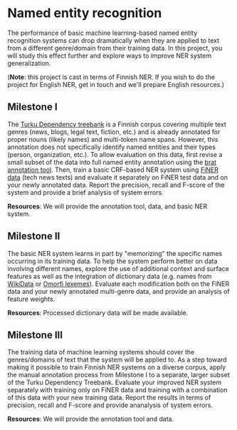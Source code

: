 # Named entity recognition

The performance of basic machine learning-based named entity recognition systems can drop dramatically when they are applied to text from a different genre/domain from their training data. In this project, you will study this effect further and explore ways to improve NER system generalization.

(**Note**: this project is cast in terms of Finnish NER. If you wish to do the project for English NER, get in touch and we'll prepare English resources.)

## Milestone I

The [Turku Dependency treebank](http://bionlp.utu.fi/fintreebank.html) is a Finnish corpus covering multiple text genres (news, blogs, legal text, fiction, etc.) and is already annotated for proper nouns (likely names) and multi-token name spans. However, this annotation does not specifically identify named entities and their types (person, organization, etc.). To allow evaluation on this data, first revise a small subset of the data into full named entity annotation using the [brat annotation tool](http://brat.nlplab.org/). Then, train a basic CRF-based NER system using [FiNER data](https://github.com/mpsilfve/finer-data) (tech news texts) and evaluate it separately on FiNER test data and on your newly annotated data. Report the precision, recall and F-score of the system and provide a brief analysis of system errors.

**Resources**: We will provide the annotation tool, data, and basic NER system.

## Milestone II

The basic NER system learns in part by "memorizing" the specific names occurring in its training data. To help the system perform better on data involving different names, explore the use of additional context and surface features as well as the integration of dictionary data (e.g. names from [WikiData](https://www.wikidata.org/wiki/Wikidata:Main_Page) or [Omorfi lexemes](https://github.com/flammie/omorfi/blob/develop/src/lexemes.tsv)). Evaluate each modification both on the FiNER data and your newly annotated multi-genre data, and provide an analysis of feature weights.

**Resources**: Processed dictionary data will be made available.

## Milestone III

The training data of machine learning systems should cover the genres/domains of text that the system will be applied to. As a step toward making it possible to train Finnish NER systems on a diverse corpus, apply the manual annotation process from Milestone I to a separate, larger subset of the Turku Dependency Treebank. Evaluate your improved NER system separately with training only on FiNER data and training with a combination of this data with your new training data. Report the results in terms of precision, recall and F-score and provide ananalysis of system errors.

**Resources**: We will provide the annotation tool and data.
